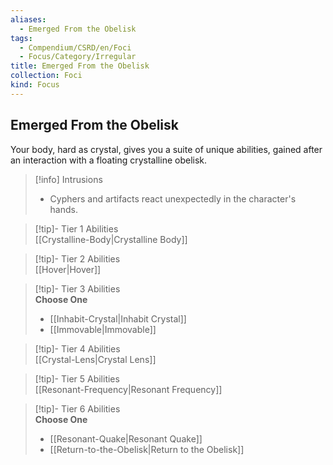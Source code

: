```yaml
---
aliases:
  - Emerged From the Obelisk
tags:
  - Compendium/CSRD/en/Foci
  - Focus/Category/Irregular
title: Emerged From the Obelisk
collection: Foci
kind: Focus
---
```

## Emerged From the Obelisk  
Your body, hard as crystal, gives you a suite of unique abilities, gained after an interaction with a floating crystalline obelisk.  

>[!info] Intrusions  
>- Cyphers and artifacts react unexpectedly in the character's hands.  


>[!tip]- Tier 1 Abilities  
> [[Crystalline-Body|Crystalline Body]]  


>[!tip]- Tier 2 Abilities  
> [[Hover|Hover]]  


>[!tip]- Tier 3 Abilities  
> **Choose One**  
>- [[Inhabit-Crystal|Inhabit Crystal]]  
>- [[Immovable|Immovable]]  


>[!tip]- Tier 4 Abilities  
> [[Crystal-Lens|Crystal Lens]]  


>[!tip]- Tier 5 Abilities  
> [[Resonant-Frequency|Resonant Frequency]]  


>[!tip]- Tier 6 Abilities  
> **Choose One**  
>- [[Resonant-Quake|Resonant Quake]]  
>- [[Return-to-the-Obelisk|Return to the Obelisk]]
